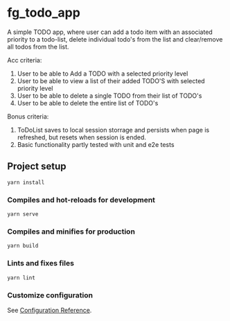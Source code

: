 # fg_todo_app
A simple TODO app, where user can add a todo item with an associated priority to a todo-list, delete individual todo's from the list and clear/remove all todos from the list.

Acc criteria:
1. User to be able to Add a TODO with a selected priority level
2. User to be able to view a list of their added TODO'S with selected priority level
3. User to be able to delete a single TODO from their list of TODO's
4. User to be able to delete the entire list of TODO's

Bonus criteria:
1. ToDoList saves to local session storrage and persists when page is refreshed, but resets when session is ended.
2. Basic functionality partly tested with unit and e2e tests


## Project setup
```
yarn install
```

### Compiles and hot-reloads for development
```
yarn serve
```

### Compiles and minifies for production
```
yarn build
```

### Lints and fixes files
```
yarn lint
```

### Customize configuration
See [Configuration Reference](https://cli.vuejs.org/config/).
